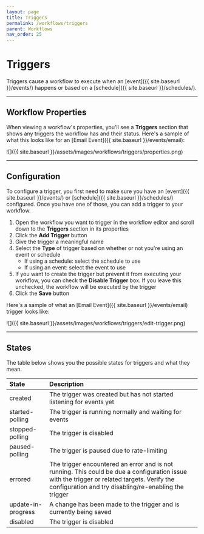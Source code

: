 ```yaml
---
layout: page
title: Triggers
permalink: /workflows/triggers
parent: Workflows
nav_order: 25
---
```


# Triggers
Triggers cause a workflow to execute when an [event]({{ site.baseurl }}/events/) happens or based on a [schedule]({{ site.baseurl }}/schedules/).

---

## Workflow Properties
When viewing a workflow's properties, you'll see a **Triggers** section that shows any triggers the workflow has and their status. Here's a sample of what this looks like for an [Email Event]({{ site.baseurl }}/events/email):

![]({{ site.baseurl }}/assets/images/workflows/triggers/properties.png)

---

## Configuration
To configure a trigger, you first need to make sure you have an [event]({{ site.baseurl }}/events/) or [schedule]({{ site.baseurl }}/schedules/) configured. Once you have one of those, you can add a trigger to your workflow.

1. Open the workflow you want to trigger in the workflow editor and scroll down to the **Triggers** section in its properties
1. Click the **Add Trigger** button
1. Give the trigger a meaningful name
1. Select the **Type** of trigger based on whether or not you're using an event or schedule
	* If using a schedule: select the schedule to use
	* If using an event: select the event to use
1. If you want to create the trigger but prevent it from executing your workflow, you can check the **Disable Trigger** box. If you leave this unchecked, the workflow will be executed by the trigger
1. Click the **Save** button

Here's a sample of what an [Email Event]({{ site.baseurl }}/events/email) trigger looks like:

![]({{ site.baseurl }}/assets/images/workflows/triggers/edit-trigger.png)

---

## States
The table below shows you the possible states for triggers and what they mean.

| State | Description |
|:------|:------------|
| created | The trigger was created but has not started listening for events yet |
| started-polling | The trigger is running normally and waiting for events |
| stopped-polling | The trigger is disabled |
| paused-polling | The trigger is paused due to rate-limiting |
| errored | The trigger encountered an error and is not running. This could be due a configuration issue with the trigger or related targets. Verify the configuration and try disabling/re-enabling the trigger |
| update-in-progress | A change has been made to the trigger and is currently being saved |
| disabled | The trigger is disabled |
